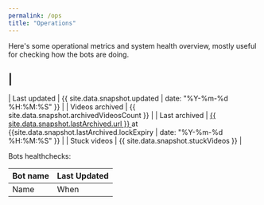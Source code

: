```yaml
---
permalink: /ops
title: "Operations"
---
```


Here's some operational metrics and system health overview, mostly useful for checking how the bots are doing.

[]() |
-----
| Last updated    | {{ site.data.snapshot.updated                                                         | date: "%Y-%m-%d %H:%M:%S" }} |
| Videos archived | {{ site.data.snapshot.archivedVideosCount }}                                          |
| Last archived   | <a href="{{ site.data.snapshot.lastArchived.url }}" target=_blank>{{ site.data.snapshot.lastArchived.url }} </a> at {{site.data.snapshot.lastArchived.lockExpiry | date: "%Y-%m-%d %H:%M:%S" }} |
| Stuck videos    | {{ site.data.snapshot.stuckVideos }}                                                  |

Bots healthchecks:

| Bot name | Last Updated |
| -------- | ------------ |
| Name     | When         |
